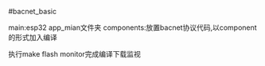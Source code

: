 #bacnet_basic

main:esp32 app_mian文件夹
components:放置bacnet协议代码,以component的形式加入编译

执行make flash monitor完成编译下载监视
